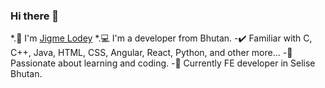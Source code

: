### Hi there 👋
*.👋 I'm [Jigme Lodey](https://www.jigmeloday.com/)
*.💻 I'm a developer from Bhutan.
-✔️ Familiar with C, C++, Java, HTML, CSS, Angular, React, Python, and other more...
-🔗 Passionate about learning and coding.
-🏢 Currently FE developer in Selise Bhutan.


<!--
**namekainPsycho/namekainPsycho** is a ✨ _special_ ✨ repository because its `README.md` (this file) appears on your GitHub profile.

Here are some ideas to get you started:


-->
